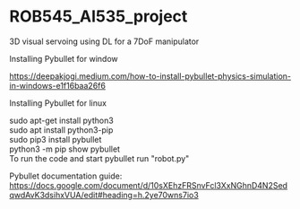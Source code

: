 # ROB545_AI535_project
3D visual servoing using DL for a 7DoF manipulator

Installing Pybullet for window

https://deepakjogi.medium.com/how-to-install-pybullet-physics-simulation-in-windows-e1f16baa26f6

Installing Pybullet for linux


sudo apt-get install python3 \
sudo apt install python3-pip\
sudo pip3 install pybullet \
python3 -m pip show pybullet \
To run the code and start pybullet run  "robot.py"

Pybullet documentation guide: https://docs.google.com/document/d/10sXEhzFRSnvFcl3XxNGhnD4N2SedqwdAvK3dsihxVUA/edit#heading=h.2ye70wns7io3
